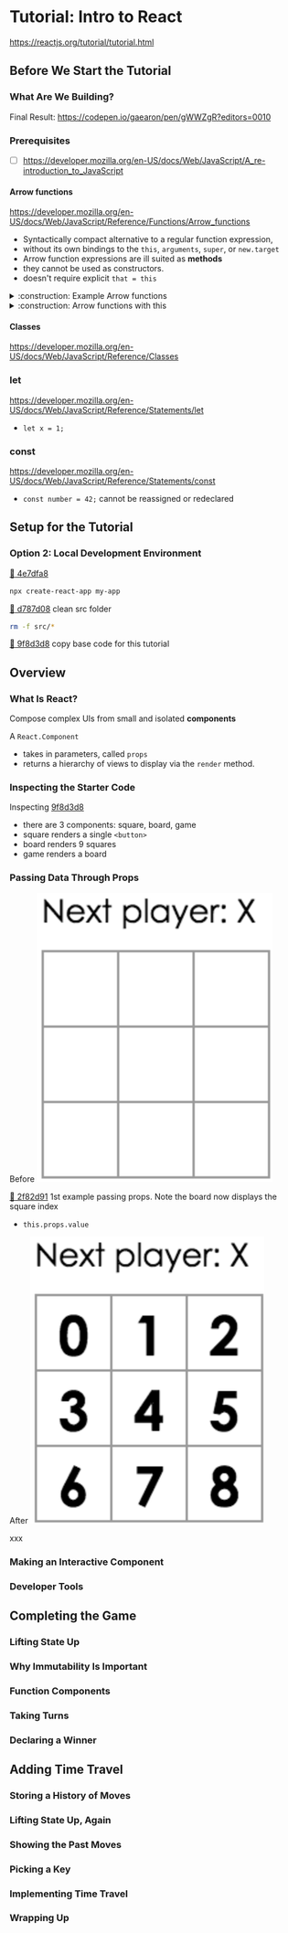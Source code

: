 # Tutorial: Intro to React

https://reactjs.org/tutorial/tutorial.html

## Before We Start the Tutorial

### What Are We Building?

Final Result: https://codepen.io/gaearon/pen/gWWZgR?editors=0010

### Prerequisites

- [ ] https://developer.mozilla.org/en-US/docs/Web/JavaScript/A_re-introduction_to_JavaScript

#### Arrow functions

https://developer.mozilla.org/en-US/docs/Web/JavaScript/Reference/Functions/Arrow_functions
- Syntactically compact alternative to a regular function expression, 
- without its own bindings to the `this`, `arguments`, `super`, or `new.target` 
- Arrow function expressions are ill suited as **methods**
- they cannot be used as constructors.
- doesn't require explicit `that = this`

<details><summary>:construction: Example Arrow functions</summary><p>

```javascript
var elements = [ 'Hydrogen', 'Helium', 'Lithium', 'Beryllium' ];

// This statement returns the array: [8, 6, 7, 9]
elements.map(function(element) { return element.length; }); 

// equivalent to
elements.map((element) => { return element.length; }); 

// When there is only one parameter, we can remove the surrounding parentheses
elements.map(element => { return element.length; }); 

// When the only statement in an arrow function is `return`, we can remove `return` and remove
// the surrounding curly brackets
elements.map(element => element.length); // [8, 6, 7, 9]

// In this case, because we only need the length property, we can use destructuring parameter:
// Notice that the `length` corresponds to the property we want to get whereas the
// obviously non-special `lengthFooBArX` is just the name of a variable which can be changed
// to any valid variable name you want
elements.map(({ length :lengthFooBArX }) => lengthFooBArX); // [8, 6, 7, 9]

// This destructuring parameter assignment can also be written as seen below. However, note that in
// this example we are not assigning `length` value to the made up property. Instead, the literal name
// itself of the variable `length` is used as the property we want to retrieve from the object.
elements.map(({ length }) => length); // [8, 6, 7, 9]
```
</p></details>

<details><summary>:construction: Arrow functions with this</summary><p>

```javascript
function Person(){
  this.age = 0; // without arrow function you would have to `that = this`

  setInterval(() => {
    this.age++; // |this| properly refers to the Person object
  }, 1000);

}

var p = new Person();
```
</p></details>

#### Classes

https://developer.mozilla.org/en-US/docs/Web/JavaScript/Reference/Classes

### let

https://developer.mozilla.org/en-US/docs/Web/JavaScript/Reference/Statements/let
- `let x = 1;`

### const

https://developer.mozilla.org/en-US/docs/Web/JavaScript/Reference/Statements/const
- `const number = 42;` cannot be reassigned or redeclared

## Setup for the Tutorial

### Option 2: Local Development Environment

[:ship: 4e7dfa8](https://github.com/arafatm/tutorial_intro_to_react/commit/421395e9585c0c50309abdf4c8ce2bb2c4e7dfa8)
```bash
npx create-react-app my-app
```

[:ship: d787d08](https://github.com/arafatm/tutorial_intro_to_react/commit/d787d08) clean src folder
```bash
rm -f src/*
```

[:ship: 9f8d3d8](https://github.com/arafatm/tutorial_intro_to_react/commit/9f8d3d8) copy base code for this tutorial

## Overview

### What Is React?

Compose complex UIs from small and isolated **components**

A `React.Component` 
- takes in parameters, called `props`  
- returns a hierarchy of views to display via the `render` method.

### Inspecting the Starter Code

Inspecting [9f8d3d8](https://github.com/arafatm/tutorial_intro_to_react/commit/9f8d3d8)
- there are 3 components: square, board, game
- square renders a single `<button>`
- board renders 9 squares
- game renders a board

### Passing Data Through Props

Before
![before](1_before.png)

[:ship: 2f82d91](https://github.com/arafatm/tutorial_intro_to_react/commit/2f82d91) 1st example passing props. Note the board now displays the square index
- `this.props.value`

After
![after](1_after.png)

xxx


### Making an Interactive Component

### Developer Tools

## Completing the Game

### Lifting State Up

### Why Immutability Is Important

### Function Components

### Taking Turns

### Declaring a Winner

## Adding Time Travel

### Storing a History of Moves

### Lifting State Up, Again

### Showing the Past Moves

### Picking a Key

### Implementing Time Travel

### Wrapping Up

